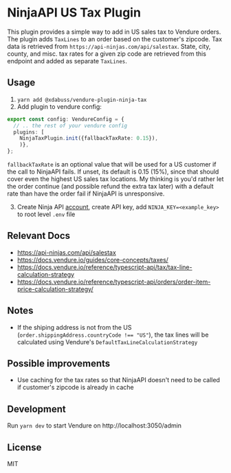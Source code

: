 # NinjaAPI US Tax Plugin

This plugin provides a simple way to add in US sales tax to Vendure orders. The plugin adds `TaxLines` to an order based on the customer's zipcode.
Tax data is retrieved from `https://api-ninjas.com/api/salestax`. State, city, county, and misc. tax rates for a given zip code are retrieved from this endpoint and added as separate `TaxLines`.

## Usage

1. `yarn add @xdabuss/vendure-plugin-ninja-tax`
2. Add plugin to vendure config:

```ts
export const config: VendureConfig = {
  // .. the rest of your vendure config
  plugins: [
    NinjaTaxPlugin.init({fallbackTaxRate: 0.15}),
    )},
};
```

`fallbackTaxRate` is an optional value that will be used for a US customer if the call to NinjaAPI fails. If unset, its default is 0.15 (15%), since that should cover even the highest US sales tax locations. My thinking is you'd rather let the order continue (and possible refund the extra tax later) with a default rate than have the order fail if NinjaAPI is unresponsive.

3. Create Ninja API [account](https://api-ninjas.com/api), create API key, add `NINJA_KEY=<example_key>` to root level `.env` file

## Relevant Docs

-   https://api-ninjas.com/api/salestax
-   https://docs.vendure.io/guides/core-concepts/taxes/
-   https://docs.vendure.io/reference/typescript-api/tax/tax-line-calculation-strategy
-   https://docs.vendure.io/reference/typescript-api/orders/order-item-price-calculation-strategy/

## Notes

-   If the shiping address is not from the US (`order.shippingAddress.countryCode !== "US"`), the tax lines will be calculated using Vendure's `DefaultTaxLineCalculationStrategy`

## Possible improvements

-   Use caching for the tax rates so that NinjaAPI doesn't need to be called if customer's zipcode is already in cache

## Development

Run `yarn dev` to start Vendure on http://localhost:3050/admin

## License

MIT
